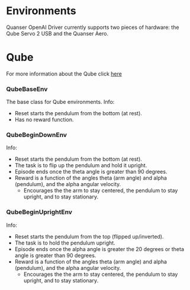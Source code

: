 
# Environments
Quanser OpenAI Driver currently supports two pieces of hardware: the Qube Servo 2 USB and the Quanser Aero.

# Qube
For more information about the Qube click [here](https://www.quanser.com/products/qube-servo-2/)

### QubeBaseEnv
The base class for Qube environments.
Info:

- Reset starts the pendulum from the bottom (at rest).
- Has no reward function.


### QubeBeginDownEnv
Info:

- Reset starts the pendulum from the bottom (at rest).
- The task is to flip up the pendulum and hold it upright.
- Episode ends once the theta angle is greater than 90 degrees.
- Reward is a function of the angles theta (arm angle) and alpha (pendulum), and the alpha angular velocity.
    - Encourages the the arm to stay centered, the pendulum to stay upright, and to stay stationary.


### QubeBeginUprightEnv
Info:

- Reset starts the pendulum from the top (flipped up/inverted).
- The task is to hold the pendulum upright.
- Episode ends once the alpha angle is greater the 20 degrees or theta angle is greater than 90 degrees.
- Reward is a function of the angles theta (arm angle) and alpha (pendulum), and the alpha angular velocity.
    - Encourages the the arm to stay centered, the pendulum to stay upright, and to stay stationary.

